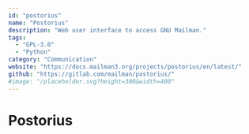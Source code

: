 ```yaml
---
id: "postorius"
name: "Postorius"
description: "Web user interface to access GNU Mailman."
tags:
  - "GPL-3.0"
  - "Python"
category: "Communication"
website: "https://docs.mailman3.org/projects/postorius/en/latest/"
github: "https://gitlab.com/mailman/postorius/"
#image: "/placeholder.svg?height=300&width=400"
---
```


# Postorius
